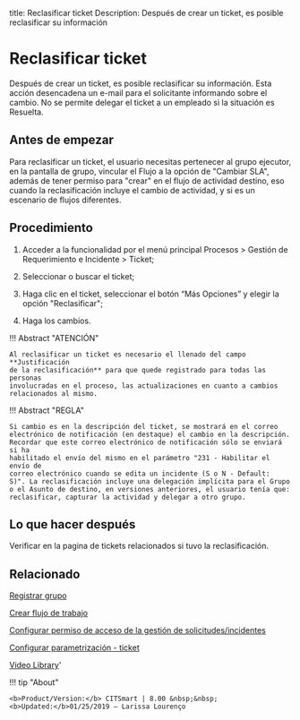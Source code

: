 title:  Reclasificar ticket 
Description: Después de crear un ticket, es posible reclasificar su información 
# Reclasificar ticket

Después de crear un ticket, es posible reclasificar su información. Esta acción desencadena un e-mail para el solicitante informando sobre el cambio.
No se permite delegar el ticket a un empleado si la situación es Resuelta.

Antes de empezar
----------------

Para reclasificar un ticket, el usuario necesitas pertenecer al grupo ejecutor,
en la pantalla de grupo, vincular el Flujo a la opción de "Cambiar SLA", además
de tener permiso para "crear" en el flujo de actividad destino, eso cuando la
reclasificación incluye el cambio de actividad, y si es un escenario de flujos
diferentes.

Procedimiento
-------------

1.  Acceder a la funcionalidad por el menú principal Procesos \> Gestión de
    Requerimiento e Incidente \> Ticket;

2.  Seleccionar o buscar el ticket;

3.  Haga clic en el ticket, seleccionar el botón “Más Opciones” y elegir la
    opción "Reclasificar";

4.  Haga los cambios.

!!! Abstract "ATENCIÓN"

    Al reclasificar un ticket es necesario el llenado del campo **Justificación
    de la reclasificación** para que quede registrado para todas las personas
    involucradas en el proceso, las actualizaciones en cuanto a cambios
    relacionados al mismo.


!!! Abstract "REGLA"

    Si cambio es en la descripción del ticket, se mostrará en el correo
    electrónico de notificación (en destaque) el cambio en la descripción.
    Recordar que este correo electrónico de notificación sólo se enviará si ha
    habilitado el envío del mismo en el parámetro "231 - Habilitar el envío de
    correo electrónico cuando se edita un incidente (S o N - Default:
    S)". La reclasificación incluye una delegación implícita para el Grupo
    o el Asunto de destino, en versiones anteriores, el usuario tenía que:
    reclasificar, capturar la actividad y delegar a otro grupo.

Lo que hacer después
--------------------

Verificar en la pagina de tickets relacionados si tuvo la reclasificación.

Relacionado
-----------

[Registrar grupo](/es-es/citsmart-platform-9/initial-settings/access-settings/user/register-groups.html)

[Crear flujo de trabajo](/es-es/citsmart-platform-9/workflow/use/create-flow.html)

[Configurar permiso de acceso de la gestión de solicitudes/incidentes](/es-es/citsmart-platform-9/processes/tickets/configuration/access-ticket-management.html)

[Configurar parametrización - ticket](/es-es/citsmart-platform-9/platform-administration/parameters-list/configure-parametrization-ticket.html)

<i class='fa fa-youtube-play  fa-2x' style='color:#97ce17;vertical-align: middle;'> </i> [Video Library](https://www.youtube.com/playlist?list=PLB5qK2uzf2ROfIFL9F-3s-gomHNzudBEy)'

!!! tip "About"

    <b>Product/Version:</b> CITSmart | 8.00 &nbsp;&nbsp;
    <b>Updated:</b>01/25/2019 – Larissa Lourenço
